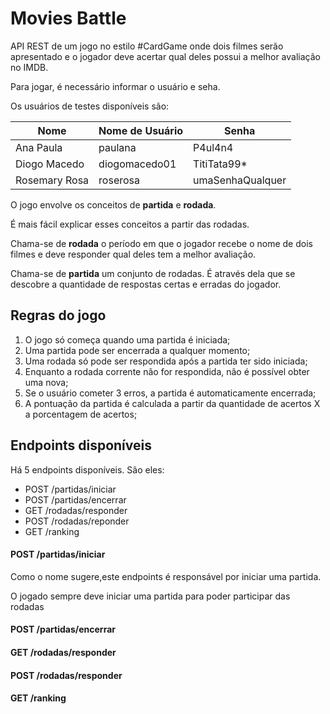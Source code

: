 # Movies Battle

API REST de um jogo no estilo #CardGame onde dois filmes serão apresentado e o jogador deve acertar qual deles possui a melhor avaliação no IMDB.

Para jogar, é necessário informar o usuário e seha.

Os usuários de testes disponíveis são:

| Nome | Nome de Usuário | Senha |
| ---- | --------------- | ----- |
| Ana Paula | paulana | P4ul4n4 |
| Diogo Macedo | diogomacedo01 | TitiTata99* |
| Rosemary Rosa | roserosa | umaSenhaQualquer |

O jogo envolve os conceitos de **partida** e **rodada**.

É mais fácil explicar esses conceitos a partir das rodadas.

Chama-se de **rodada** o período em que o jogador recebe o nome de dois filmes e deve responder qual deles tem a melhor avaliação.

Chama-se de **partida** um conjunto de rodadas. É através dela que se descobre a quantidade de respostas certas e erradas do jogador.

## Regras do jogo

1. O jogo só começa quando uma partida é iniciada;
2. Uma partida pode ser encerrada a qualquer momento;
3. Uma rodada só pode ser respondida após a partida ter sido iniciada;
4. Enquanto a rodada corrente não for respondida, não é possível obter uma nova;
5. Se o usuário cometer 3 erros, a partida é automaticamente encerrada;
6. A pontuação da partida é calculada a partir da quantidade de acertos X a porcentagem de acertos;

## Endpoints disponíveis

Há 5 endpoints disponíveis. São eles:

* POST /partidas/iniciar
* POST /partidas/encerrar
* GET /rodadas/responder
* POST /rodadas/reponder
* GET /ranking

#### POST /partidas/iniciar

Como o nome sugere,este endpoints é responsável por iniciar uma partida.

O jogado sempre deve iniciar uma partida para poder participar das rodadas

#### POST /partidas/encerrar

#### GET /rodadas/responder

#### POST /rodadas/responder

#### GET /ranking

